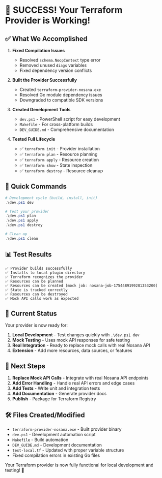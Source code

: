 # 🎉 SUCCESS! Your Terraform Provider is Working!

## ✅ What We Accomplished

1. **Fixed Compilation Issues**
   - Resolved `schema.NoopContext` type error
   - Removed unused `diags` variables
   - Fixed dependency version conflicts

2. **Built the Provider Successfully**
   - Created `terraform-provider-nosana.exe`
   - Resolved Go module dependency issues
   - Downgraded to compatible SDK versions

3. **Created Development Tools**
   - `dev.ps1` - PowerShell script for easy development
   - `Makefile` - For cross-platform builds
   - `DEV_GUIDE.md` - Comprehensive documentation

4. **Tested Full Lifecycle**
   - ✅ `terraform init` - Provider installation
   - ✅ `terraform plan` - Resource planning
   - ✅ `terraform apply` - Resource creation
   - ✅ `terraform show` - State inspection
   - ✅ `terraform destroy` - Resource cleanup

## 🚀 Quick Commands

```powershell
# Development cycle (build, install, init)
.\dev.ps1 dev

# Test your provider
.\dev.ps1 plan
.\dev.ps1 apply
.\dev.ps1 destroy

# Clean up
.\dev.ps1 clean
```

## 📊 Test Results

```
✅ Provider builds successfully
✅ Installs to local plugin directory
✅ Terraform recognizes the provider
✅ Resources can be planned
✅ Resources can be created (mock job: nosana-job-1754489199281353200)
✅ State is tracked correctly
✅ Resources can be destroyed
✅ Mock API calls work as expected
```

## 🔧 Current Status

Your provider is now ready for:

1. **Local Development** - Test changes quickly with `.\dev.ps1 dev`
2. **Mock Testing** - Uses mock API responses for safe testing
3. **Real Integration** - Ready to replace mock calls with real Nosana API
4. **Extension** - Add more resources, data sources, or features

## 🎯 Next Steps

1. **Replace Mock API Calls** - Integrate with real Nosana API endpoints
2. **Add Error Handling** - Handle real API errors and edge cases
3. **Add Tests** - Write unit and integration tests
4. **Add Documentation** - Generate provider docs
5. **Publish** - Package for Terraform Registry

## 🛠️ Files Created/Modified

- `terraform-provider-nosana.exe` - Built provider binary
- `dev.ps1` - Development automation script
- `Makefile` - Build automation
- `DEV_GUIDE.md` - Development documentation
- `test-local.tf` - Updated with proper variable structure
- Fixed compilation errors in existing Go files

Your Terraform provider is now fully functional for local development and testing! 🚀
